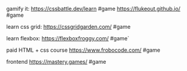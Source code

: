 gamify it:
https://cssbattle.dev/learn #game
https://flukeout.github.io/ #game

learn css grid:
https://cssgridgarden.com/ #game

learn flexbox:
https://flexboxfroggy.com/ #game`

paid HTML + css course
https://www.frobocode.com/ #game

frontend
https://mastery.games/ #game


